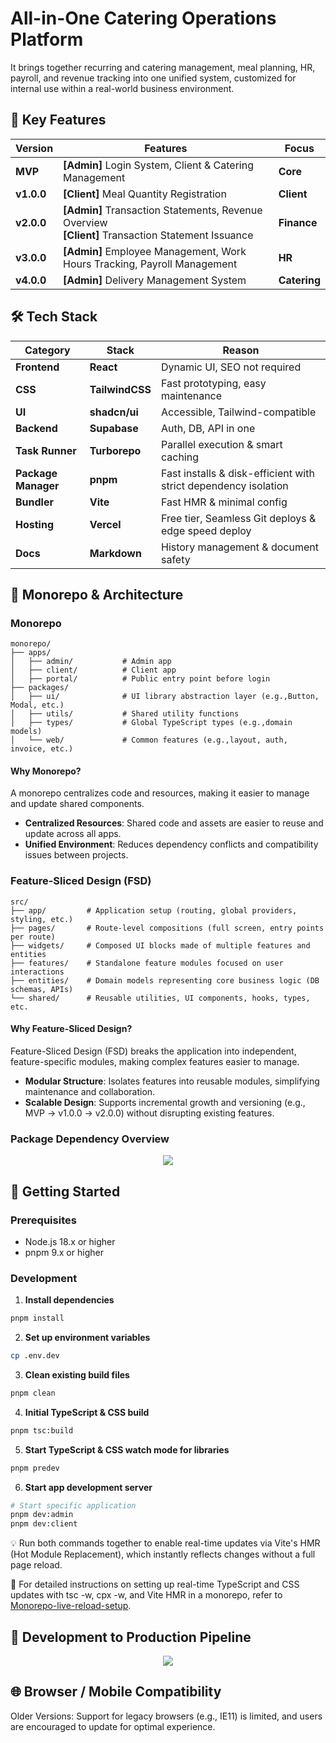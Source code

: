 # All-in-One Catering Operations Platform

It brings together recurring and catering management, meal planning, HR, payroll, and revenue tracking into one unified system, customized for internal use within a real-world business environment.

## 🌟 Key Features

| **Version** | **Features**                                                                                           | **Focus**    |
| ----------- | ------------------------------------------------------------------------------------------------------ | ------------ |
| **MVP**     | **[Admin]** Login System, Client & Catering Management                                                 | **Core**     |
| **v1.0.0**  | **[Client]** Meal Quantity Registration                                                                | **Client**   |
| **v2.0.0**  | **[Admin]** Transaction Statements, Revenue Overview <br/> **[Client]** Transaction Statement Issuance | **Finance**  |
| **v3.0.0**  | **[Admin]** Employee Management, Work Hours Tracking, Payroll Management                               | **HR**       |
| **v4.0.0**  | **[Admin]** Delivery Management System                                                                 | **Catering** |

## 🛠️ Tech Stack

| **Category**        | **Stack**       | **Reason**                                                      |
| ------------------- | --------------- | --------------------------------------------------------------- |
| **Frontend**        | **React**       | Dynamic UI, SEO not required                                    |
| **CSS**             | **TailwindCSS** | Fast prototyping, easy maintenance                              |
| **UI**              | **shadcn/ui**   | Accessible, Tailwind-compatible                                 |
| **Backend**         | **Supabase**    | Auth, DB, API in one                                            |
| **Task Runner**     | **Turborepo**   | Parallel execution & smart caching                              |
| **Package Manager** | **pnpm**        | Fast installs & disk-efficient with strict dependency isolation |
| **Bundler**         | **Vite**        | Fast HMR & minimal config                                       |
| **Hosting**         | **Vercel**      | Free tier, Seamless Git deploys & edge speed deploy             |
| **Docs**            | **Markdown**    | History management & document safety                            |

## 📁 Monorepo & Architecture

### Monorepo

```tsx
monorepo/
├── apps/
│   ├── admin/           # Admin app
│   ├── client/          # Client app
│   ├── portal/          # Public entry point before login
├── packages/
│   ├── ui/              # UI library abstraction layer (e.g.,Button, Modal, etc.)
│   ├── utils/           # Shared utility functions
│   ├── types/           # Global TypeScript types (e.g.,domain models)
│   └── web/           	 # Common features (e.g.,layout, auth, invoice, etc.)
```

#### Why Monorepo?

A monorepo centralizes code and resources, making it easier to manage and update shared components.

- **Centralized Resources**: Shared code and assets are easier to reuse and update across all apps.
- **Unified Environment**: Reduces dependency conflicts and compatibility issues between projects.

### Feature-Sliced Design (FSD)

```tsx
src/
├── app/         # Application setup (routing, global providers, styling, etc.)
├── pages/       # Route-level compositions (full screen, entry points per route)
├── widgets/     # Composed UI blocks made of multiple features and entities
├── features/    # Standalone feature modules focused on user interactions
├── entities/    # Domain models representing core business logic (DB schemas, APIs)
└── shared/      # Reusable utilities, UI components, hooks, types, etc.

```

#### Why Feature-Sliced Design?

Feature-Sliced Design (FSD) breaks the application into independent, feature-specific modules, making complex features easier to manage.

- **Modular Structure**: Isolates features into reusable modules, simplifying maintenance and collaboration.
- **Scalable Design**: Supports incremental growth and versioning (e.g., MVP → v1.0.0 → v2.0.0) without disrupting existing features.

### Package Dependency Overview

<p align="center"><img src="https://github.com/user-attachments/assets/7b20e728-eab8-4fdd-ba00-610c47d6d7ac"/></p>

## 🚀 Getting Started

### Prerequisites

- Node.js 18.x or higher
- pnpm 9.x or higher

### Development

1. **Install dependencies**

```bash
pnpm install
```

2. **Set up environment variables**

```bash
cp .env.dev
```

3. **Clean existing build files**

```bash
pnpm clean
```

4. **Initial TypeScript & CSS build**

```bash
pnpm tsc:build
```

5. **Start TypeScript & CSS watch mode for libraries**

```bash
pnpm predev
```

6. **Start app development server**

```bash
# Start specific application
pnpm dev:admin
pnpm dev:client
```

💡 Run both commands together to enable real-time updates via Vite's HMR (Hot Module Replacement), which instantly reflects changes without a full page reload.

📄 For detailed instructions on setting up real-time TypeScript and CSS updates with tsc -w, cpx -w, and Vite HMR in a monorepo, refer to [Monorepo-live-reload-setup](./docs/monorepo-live-reload-setup.md).

## 🔄 Development to Production Pipeline

<p align="center"><img src="https://github.com/user-attachments/assets/9ddfe534-8a70-428f-8291-130639ef0572"/></p>

## 🌐 Browser / Mobile Compatibility

Older Versions: Support for legacy browsers (e.g., IE11) is limited, and users are encouraged to update for optimal experience.
